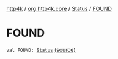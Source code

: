 [http4k](../../index.md) / [org.http4k.core](../index.md) / [Status](index.md) / [FOUND](./-f-o-u-n-d.md)

# FOUND

`val FOUND: `[`Status`](index.md) [(source)](https://github.com/http4k/http4k/blob/master/http4k-core/src/main/kotlin/org/http4k/core/Status.kt#L21)